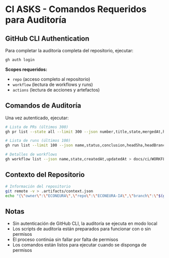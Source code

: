 # CI ASKS - Comandos Requeridos para Auditoría

## GitHub CLI Authentication

Para completar la auditoría completa del repositorio, ejecutar:

```bash
gh auth login
```

**Scopes requeridos:**
- `repo` (acceso completo al repositorio)
- `workflow` (lectura de workflows y runs)
- `actions` (lectura de acciones y artefactos)

## Comandos de Auditoría

Una vez autenticado, ejecutar:

```bash
# Lista de PRs (últimos 300)
gh pr list --state all --limit 300 --json number,title,state,mergedAt,headRefName,baseRefName,updatedAt > docs/status/PR_STATUS_REAL.json

# Lista de runs (últimos 100)
gh run list --limit 100 --json name,status,conclusion,headSha,headBranch,createdAt,event > docs/ci/CI_MATRIX.md

# Detalles de workflows
gh workflow list --json name,state,createdAt,updatedAt > docs/ci/WORKFLOWS.json
```

## Contexto del Repositorio

```bash
# Información del repositorio
git remote -v > .artifacts/context.json
echo "{\"owner\":\"ECONEURA\",\"repo\":\"ECONEURA-IA\",\"branch\":\"$(git branch --show-current)\",\"sha\":\"$(git rev-parse HEAD)\",\"ts\":\"$(date -u +%Y-%m-%dT%H:%M:%SZ)\"}" > .artifacts/context.json
```

## Notas

- Sin autenticación de GitHub CLI, la auditoría se ejecuta en modo local
- Los scripts de auditoría están preparados para funcionar con o sin permisos
- El proceso continúa sin fallar por falta de permisos
- Los comandos están listos para ejecutar cuando se disponga de permisos